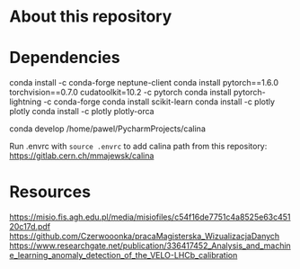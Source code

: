 # About this repository


# Dependencies
conda install -c conda-forge neptune-client
conda install pytorch==1.6.0 torchvision==0.7.0 cudatoolkit=10.2 -c pytorch
conda install pytorch-lightning -c conda-forge
conda install scikit-learn
conda install -c plotly plotly
conda install -c plotly plotly-orca

conda develop /home/pawel/PycharmProjects/calina

Run .envrc with `source .envrc` to add calina 
path from this repository:
https://gitlab.cern.ch/mmajewsk/calina


# Resources


https://misio.fis.agh.edu.pl/media/misiofiles/c54f16de7751c4a8525e63c45120c17d.pdf
https://github.com/Czerwooonka/pracaMagisterska_WizualizacjaDanych
https://www.researchgate.net/publication/336417452_Analysis_and_machine_learning_anomaly_detection_of_the_VELO-LHCb_calibration
